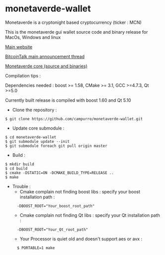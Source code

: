 # monetaverde-wallet

Monetaverde is a cryptonight based cryptocurrency (ticker : MCN)

This is the monetaverde gui wallet source code and binary release for MacOs, Windows and linux

[Main website](http://getmonetaverde.org)

[BitcoinTalk main announcement thread](https://bitcointalk.org/index.php?topic=653141.0)

[Monetaverde core (source and binaries)](https://github.com/campurro/monetaverde)


Compilation tips :

Dependencies needed : boost >= 1.58, CMake >= 3.1, GCC >=4.7.3, Qt >=5.0

Currently built release is compiled with boost 1.60 and Qt 5.10

* Clone the repository :
```
$ git clone https://github.com/campurro/monetaverde-wallet.git
```

* Update core submodule :
```
$ cd monetaverde-wallet
$ git submodule update --init
$ git submodule foreach git pull origin master
```
* Build :
```
$ mkdir build
$ cd build
$ cmake -DSTATIC=ON -DCMAKE_BUILD_TYPE=RELEASE ..
$ make
```
* Trouble :
  * Cmake complain not finding boost libs : specify your boost installation path :
  ```
    -DBOOST_ROOT="Your_boost_root_path"
  ```
  * Cmake complain not finding Qt libs : specify your Qt installation path :
  ```
    -DBOOST_ROOT="Your_Qt_root_path"
  ```
  * Your Processor is quiet old and doesn't support aes or avx :
  ```
    $ PORTABLE=1 make
  ```
